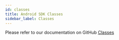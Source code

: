 ```yaml
---
id: classes
title: Android SDK Classes
sidebar_label: Classes
---
```


Please refer to our documentation on GitHub [Classes](https://github.com/ostdotcom/ost-wallet-sdk-android/tree/develop#classes)